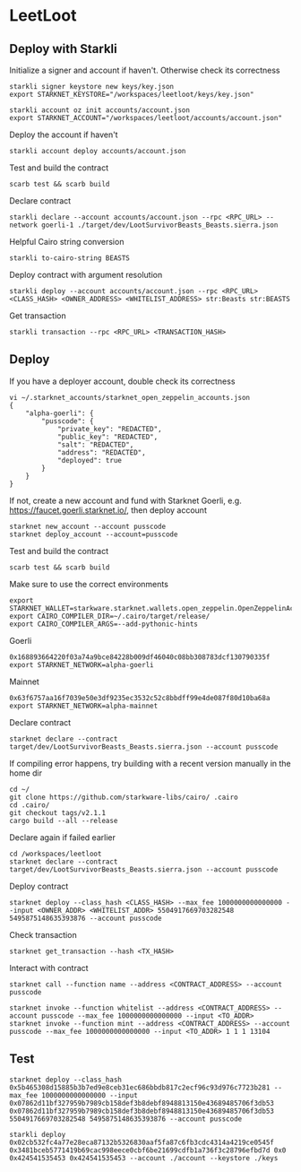 # LeetLoot

## Deploy with Starkli


Initialize a signer and account if haven't. Otherwise check its correctness
```
starkli signer keystore new keys/key.json
export STARKNET_KEYSTORE="/workspaces/leetloot/keys/key.json"
```

```
starkli account oz init accounts/account.json
export STARKNET_ACCOUNT="/workspaces/leetloot/accounts/account.json"
```

Deploy the account if haven't
```
starkli account deploy accounts/account.json
```

Test and build the contract
```
scarb test && scarb build
```

Declare contract
```
starkli declare --account accounts/account.json --rpc <RPC_URL> --network goerli-1 ./target/dev/LootSurvivorBeasts_Beasts.sierra.json
```

Helpful Cairo string conversion
```
starkli to-cairo-string BEASTS
```

Deploy contract with argument resolution
```
starkli deploy --account accounts/account.json --rpc <RPC_URL> <CLASS_HASH> <OWNER_ADDRESS> <WHITELIST_ADDRESS> str:Beasts str:BEASTS
```

Get transaction
```
starkli transaction --rpc <RPC_URL> <TRANSACTION_HASH>
```

## Deploy

If you have a deployer account, double check its correctness
```
vi ~/.starknet_accounts/starknet_open_zeppelin_accounts.json
{
    "alpha-goerli": {
        "pusscode": {
            "private_key": "REDACTED",
            "public_key": "REDACTED",
            "salt": "REDACTED",
            "address": "REDACTED",
            "deployed": true
        }
    }
}
```

If not, create a new account and fund with Starknet Goerli, e.g. https://faucet.goerli.starknet.io/, then deploy account
```
starknet new_account --account pusscode
starknet deploy_account --account=pusscode
```

Test and build the contract
```
scarb test && scarb build
```

Make sure to use the correct environments
```
export STARKNET_WALLET=starkware.starknet.wallets.open_zeppelin.OpenZeppelinAccount
export CAIRO_COMPILER_DIR=~/.cairo/target/release/
export CAIRO_COMPILER_ARGS=--add-pythonic-hints
```

Goerli
```
0x168893664220f03a74a9bce84228b009df46040c08bb308783dcf130790335f
export STARKNET_NETWORK=alpha-goerli
```

Mainnet
```
0x63f6757aa16f7039e50e3df9235ec3532c52c8bbdff99e4de087f80d10ba68a
export STARKNET_NETWORK=alpha-mainnet
```

Declare contract
```
starknet declare --contract target/dev/LootSurvivorBeasts_Beasts.sierra.json --account pusscode
```

If compiling error happens, try building with a recent version manually in the home dir
```
cd ~/
git clone https://github.com/starkware-libs/cairo/ .cairo
cd .cairo/
git checkout tags/v2.1.1
cargo build --all --release
```

Declare again if failed earlier
```
cd /workspaces/leetloot
starknet declare --contract target/dev/LootSurvivorBeasts_Beasts.sierra.json --account pusscode
```

Deploy contract
```
starknet deploy --class_hash <CLASS_HASH> --max_fee 1000000000000000 --input <OWNER_ADDR> <WHITELIST_ADDR> 5504917669703282548 5495875148635393876 --account pusscode
```

Check transaction
```
starknet get_transaction --hash <TX_HASH>
```

Interact with contract
```
starknet call --function name --address <CONTRACT_ADDRESS> --account pusscode

starknet invoke --function whitelist --address <CONTRACT_ADDRESS> --account pusscode --max_fee 1000000000000000 --input <TO_ADDR>
starknet invoke --function mint --address <CONTRACT_ADDRESS> --account pusscode --max_fee 1000000000000000 --input <TO_ADDR> 1 1 1 13104
```



## Test

```
starknet deploy --class_hash 0x5b465308d15885b3b7ed9e8ceb31ec686bbdb817c2ecf96c93d976c7723b281 --max_fee 1000000000000000 --input 0x07862d11bf327959b7989cb158def3b8debf8948813150e43689485706f3db53 0x07862d11bf327959b7989cb158def3b8debf8948813150e43689485706f3db53 5504917669703282548 5495875148635393876 --account pusscode
```

```
starkli deploy 0x02cb532fc4a77e28eca87132b5326830aaf5fa87c6fb3cdc4314a4219ce0545f 0x3481bceb5771419b69cac998eece0cbf6be21699cdfb1a736f3c28796efbd7d 0x0 0x424541535453 0x424541535453 --account ./account --keystore ./keys
```